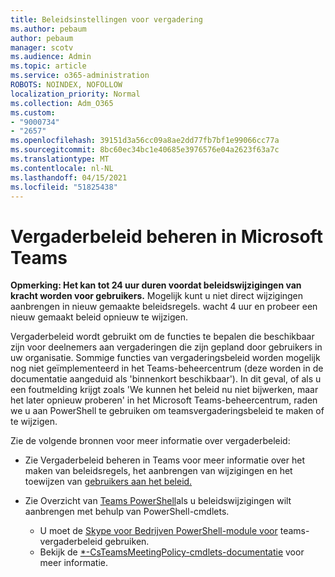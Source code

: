 ```yaml
---
title: Beleidsinstellingen voor vergadering
ms.author: pebaum
author: pebaum
manager: scotv
ms.audience: Admin
ms.topic: article
ms.service: o365-administration
ROBOTS: NOINDEX, NOFOLLOW
localization_priority: Normal
ms.collection: Adm_O365
ms.custom:
- "9000734"
- "2657"
ms.openlocfilehash: 39151d3a56cc09a8ae2dd77fb7bf1e99066cc77a
ms.sourcegitcommit: 8bc60ec34bc1e40685e3976576e04a2623f63a7c
ms.translationtype: MT
ms.contentlocale: nl-NL
ms.lasthandoff: 04/15/2021
ms.locfileid: "51825438"
---
```

# <a name="manage-meeting-policies-in-microsoft-teams"></a>Vergaderbeleid beheren in Microsoft Teams

**Opmerking: Het kan tot 24 uur duren voordat beleidswijzigingen van kracht worden voor gebruikers.** Mogelijk kunt u niet direct wijzigingen aanbrengen in nieuw gemaakte beleidsregels. wacht 4 uur en probeer een nieuw gemaakt beleid opnieuw te wijzigen.

Vergaderbeleid wordt gebruikt om de functies te bepalen die beschikbaar zijn voor deelnemers aan vergaderingen die zijn gepland door gebruikers in uw organisatie. Sommige functies van vergaderingsbeleid worden mogelijk nog niet geïmplementeerd in het Teams-beheercentrum (deze worden in de documentatie aangeduid als 'binnenkort beschikbaar'). In dit geval, of als u een foutmelding krijgt zoals 'We kunnen het beleid nu niet bijwerken, maar het later opnieuw proberen' in het Microsoft Teams-beheercentrum, raden we u aan PowerShell te gebruiken om teamsvergaderingsbeleid te maken of te wijzigen. 

Zie de volgende bronnen voor meer informatie over vergaderbeleid:

- Zie Vergaderbeleid beheren in Teams voor meer informatie over het maken van beleidsregels, het aanbrengen van wijzigingen en het toewijzen van [gebruikers aan het beleid.](https://docs.microsoft.com/microsoftteams/meeting-policies-in-teams)

- Zie Overzicht van [Teams PowerShell](https://docs.microsoft.com/microsoftteams/teams-powershell-overview)als u beleidswijzigingen wilt aanbrengen met behulp van PowerShell-cmdlets. 
    - U moet de [Skype voor Bedrijven PowerShell-module voor](https://docs.microsoft.com/skypeforbusiness/set-up-your-computer-for-windows-powershell/download-and-install-the-skype-for-business-online-connector) teams-vergaderbeleid gebruiken. 
    - Bekijk de [*-CsTeamsMeetingPolicy-cmdlets-documentatie](https://docs.microsoft.com/search/?search=CsTeamsMeetingPolicy&view=skype-ps) voor meer informatie.

